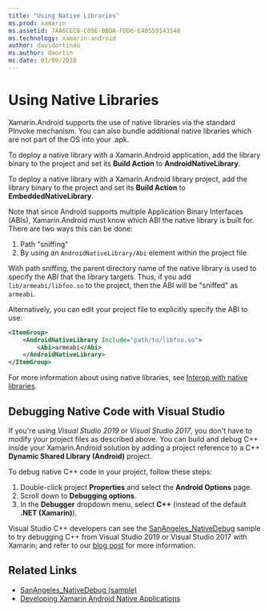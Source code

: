 ```yaml
---
title: "Using Native Libraries"
ms.prod: xamarin
ms.assetid: 7AA6CEC8-C09E-BBDA-FDD6-E40559143548
ms.technology: xamarin-android
author: davidortinau
ms.author: daortin
ms.date: 03/09/2018
---
```


# Using Native Libraries

Xamarin.Android supports the use of native libraries via the standard
PInvoke mechanism. You can also bundle additional native libraries which are not
part of the OS into your .apk.

To deploy a native library with a Xamarin.Android application, add the
library binary to the project and set its **Build Action** to **AndroidNativeLibrary**.

To deploy a native library with a Xamarin.Android library project, add the
library binary to the project and set its **Build Action** to **EmbeddedNativeLibrary**.

Note that since Android supports multiple Application Binary Interfaces
(ABIs), Xamarin.Android must know which ABI the native library is built for.
There are two ways this can be done:

1. Path "sniffing"
1. By using an  `AndroidNativeLibrary/Abi` element within the project file

With path sniffing, the parent directory name of the native library is used
to specify the ABI that the library targets. Thus, if you add `lib/armeabi/libfoo.so` to the project, then the ABI will be
"sniffed" as `armeabi`.

Alternatively, you can edit your project file to explicitly specify the ABI
to use:

```xml
<ItemGroup>
    <AndroidNativeLibrary Include="path/to/libfoo.so">
        <Abi>armeabi</Abi>
    </AndroidNativeLibrary>
</ItemGroup>
```

For more information about using native libraries, see
[Interop with native libraries](https://www.mono-project.com/docs/advanced/pinvoke/).

## Debugging Native Code with Visual Studio

If you're using *Visual Studio 2019* or *Visual Studio 2017*, you don't have to modify your project files as described above.
You can build and debug C++ inside your Xamarin.Android solution by adding a project reference to
a C++ **Dynamic Shared Library (Android)** project.

To debug native C++ code in your project, follow these steps:

1. Double-click project **Properties** and select the **Android Options** page.
2. Scroll down to **Debugging options**.
3. In the **Debugger** dropdown menu, select **C++** (instead of the default **.NET (Xamarin)**).

Visual Studio C++ developers can see the [SanAngeles_NativeDebug](/samples/xamarin/monodroid-samples/sanangeles-ndk)
sample to try debugging C++ from Visual Studio 2019 or Visual Studio 2017 with Xamarin; and refer to our [blog post](https://blog.xamarin.com/build-and-debug-c-libraries-in-xamarin-android-apps-with-visual-studio-2015/) for more information.

## Related Links

- [SanAngeles_NativeDebug (sample)](/samples/xamarin/monodroid-samples/sanangeles-ndk)
- [Developing Xamarin Android Native Applications](https://blogs.msdn.microsoft.com/vcblog/2015/02/23/developing-xamarin-android-native-applications/)